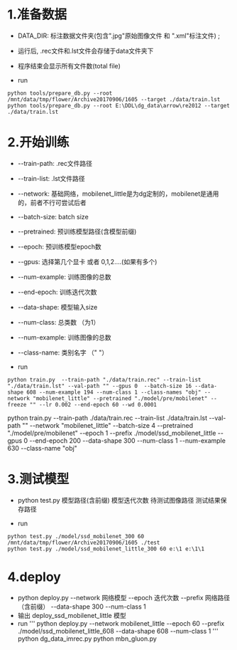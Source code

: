 # 1.准备数据
* DATA_DIR: 标注数据文件夹(包含".jpg"原始图像文件 和 ".xml"标注文件) ; 
* 运行后, .rec文件和.lst文件会存储于data文件夹下
* 程序结束会显示所有文件数(total file)

* run
```
python tools/prepare_db.py --root /mnt/data/tmp/flower/Archive20170906/1605 --target ./data/train.lst
python tools/prepare_db.py --root E:\DDL\dg_data\arrow\re2012 --target ./data/train.lst
```
# 2.开始训练
* --train-path: .rec文件路径
* --train-list: .lst文件路径
* --network: 基础网络，mobilenet_little是为dg定制的，mobilenet是通用的，前者不行可尝试后者
* --batch-size: batch size
* --pretrained: 预训练模型路径(含模型前缀)
* --epoch: 预训练模型epoch数
* --gpus: 选择第几个显卡 或者 0,1,2....(如果有多个)
* --num-example: 训练图像的总数
* --end-epoch: 训练迭代次数
* --data-shape: 模型输入size
* --num-class: 总类数 （为1）
* --num-example: 训练图像的总数 
* --class-name: 类别名字 （" "）

* run
```
python train.py  --train-path "./data/train.rec" --train-list "./data/train.lst" --val-path "" --gpus 0  --batch-size 16 --data-shape 608 --num-example 194 --num-class 1 --class-names "obj" --network "mobilenet_little" --pretrained "./model/pre/mobilenet" --freeze "" --lr 0.002 --end-epoch 60 --wd 0.0001
```
 python train.py --train-path ./data/train.rec --train-list ./data/train.lst --val-path "" --network "mobilenet_little" --batch-size 4 --pretrained "./model/pre/mobilenet" --epoch 1 --prefix ./model/ssd_mobilenet_little --gpus 0 --end-epoch 200 --data-shape 300 --num-class 1 --num-example 630 --class-name "obj"
# 3.测试模型
* python test.py 模型路径(含前缀) 模型迭代次数 待测试图像路径 测试结果保存路径

* run
```
python test.py ./model/ssd_mobilenet_300 60 /mnt/data/tmp/flower/Archive20170906/1605 ./test
python test.py ./model/ssd_mobilenet_little_300 60 e:\1 e:\1\1
```
# 4.deploy
* python deploy.py --network 网络模型 --epoch 迭代次数 --prefix 网络路径（含前缀） --data-shape 300  --num-class 1
* 输出 deploy_ssd_mobilenet_little 模型
* run
'''
python deploy.py --network mobilenet_little --epoch 60 --prefix ./model/ssd_mobilenet_little_608 --data-shape 608 --num-class 1
'''
python dg_data_imrec.py
python mbn_gluon.py
